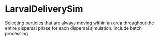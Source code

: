 # LarvalDeliverySim
Selecting particles that are always moving within an area throughout the entire dispersal phase for each dispersal simulation. Include batch processing
